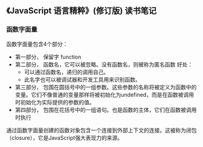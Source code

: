## 《JavaScript 语言精粹》(修订版) 读书笔记 ##

### 函数字面量 ###
 函数字面量包含4个部分：
  - 第一部分， 保留字 function
  - 第二部分， 函数名，它可以被忽略。没有函数名，则被称为匿名函数
      好处：
      - 可以通过函数名，递归的调用自己。
      - 此名字也可以被调试器和开发工具用来识别函数。
  - 第三部分， 包围在圆括号中的一组参数。这些参数的名称将被定义为函数中的变量。它们不像普通的变量那样将被初始化为undefined，而是在函数被调用时初始化为实际提供的参数的值。
  - 第四部分， 包围在花括号中的一组语句。也是函数的主体，它们在函数被调用时执行

通过函数字面量创建的函数对象包含一个连接到外部上下文的连接。这被称为闭包（closure），它是JavaScript强大表现力的来源。
